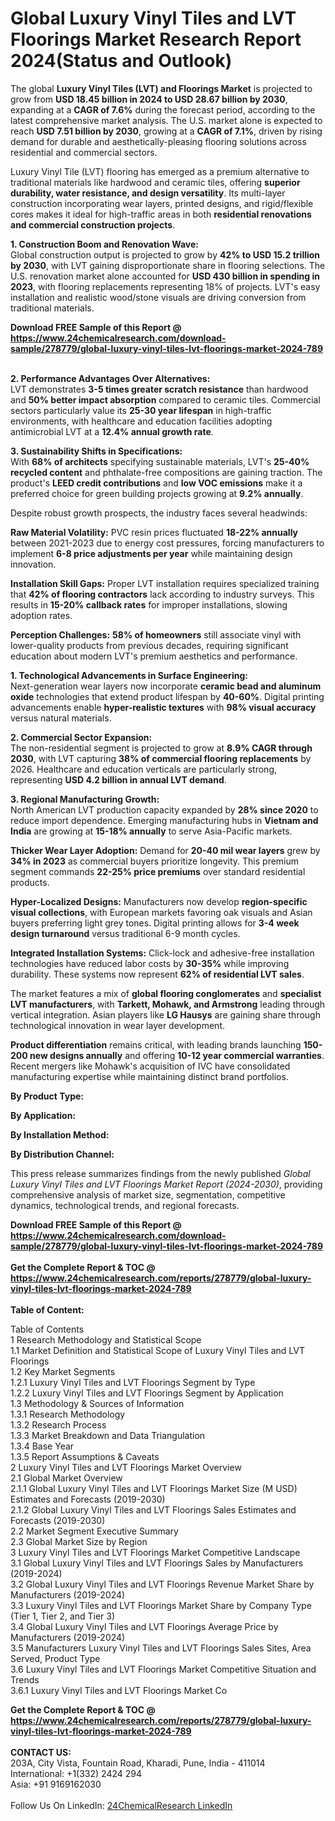 <h1>Global Luxury Vinyl Tiles and LVT Floorings Market Research Report 2024(Status and Outlook)</h1><p>The global <strong>Luxury Vinyl Tiles (LVT) and Floorings Market</strong> is projected to grow from <strong>USD 18.45 billion in 2024 to USD 28.67 billion by 2030</strong>, expanding at a <strong>CAGR of 7.6%</strong> during the forecast period, according to the latest comprehensive market analysis. The U.S. market alone is expected to reach <strong>USD 7.51 billion by 2030</strong>, growing at a <strong>CAGR of 7.1%</strong>, driven by rising demand for durable and aesthetically-pleasing flooring solutions across residential and commercial sectors.</p><p>Luxury Vinyl Tile (LVT) flooring has emerged as a premium alternative to traditional materials like hardwood and ceramic tiles, offering <strong>superior durability, water resistance, and design versatility</strong>. Its multi-layer construction incorporating wear layers, printed designs, and rigid/flexible cores makes it ideal for high-traffic areas in both <strong>residential renovations and commercial construction projects</strong>.</p><p><strong>1. Construction Boom and Renovation Wave:</strong><br>
Global construction output is projected to grow by <strong>42% to USD 15.2 trillion by 2030</strong>, with LVT gaining disproportionate share in flooring selections. The U.S. renovation market alone accounted for <strong>USD 430 billion in spending in 2023</strong>, with flooring replacements representing 18% of projects. LVT's easy installation and realistic wood/stone visuals are driving conversion from traditional materials.</p><div><b>Download FREE Sample of this Report @ 
            <a href="https://www.24chemicalresearch.com/download-sample/278779/global-luxury-vinyl-tiles-lvt-floorings-market-2024-789">
            https://www.24chemicalresearch.com/download-sample/278779/global-luxury-vinyl-tiles-lvt-floorings-market-2024-789</a></b></div><br><p><strong>2. Performance Advantages Over Alternatives:</strong><br>
LVT demonstrates <strong>3-5 times greater scratch resistance</strong> than hardwood and <strong>50% better impact absorption</strong> compared to ceramic tiles. Commercial sectors particularly value its <strong>25-30 year lifespan</strong> in high-traffic environments, with healthcare and education facilities adopting antimicrobial LVT at a <strong>12.4% annual growth rate</strong>.</p><p><strong>3. Sustainability Shifts in Specifications:</strong><br>
With <strong>68% of architects</strong> specifying sustainable materials, LVT's <strong>25-40% recycled content</strong> and phthalate-free compositions are gaining traction. The product's <strong>LEED credit contributions</strong> and <strong>low VOC emissions</strong> make it a preferred choice for green building projects growing at <strong>9.2% annually</strong>.</p><p>Despite robust growth prospects, the industry faces several headwinds:</p><p><strong>Raw Material Volatility:</strong> PVC resin prices fluctuated <strong>18-22% annually</strong> between 2021-2023 due to energy cost pressures, forcing manufacturers to implement <strong>6-8 price adjustments per year</strong> while maintaining design innovation.</p><p><strong>Installation Skill Gaps:</strong> Proper LVT installation requires specialized training that <strong>42% of flooring contractors</strong> lack according to industry surveys. This results in <strong>15-20% callback rates</strong> for improper installations, slowing adoption rates.</p><p><strong>Perception Challenges:</strong> <strong>58% of homeowners</strong> still associate vinyl with lower-quality products from previous decades, requiring significant education about modern LVT's premium aesthetics and performance.</p><p><strong>1. Technological Advancements in Surface Engineering:</strong><br>
Next-generation wear layers now incorporate <strong>ceramic bead and aluminum oxide</strong> technologies that extend product lifespan by <strong>40-60%</strong>. Digital printing advancements enable <strong>hyper-realistic textures</strong> with <strong>98% visual accuracy</strong> versus natural materials.</p><p><strong>2. Commercial Sector Expansion:</strong><br>
The non-residential segment is projected to grow at <strong>8.9% CAGR through 2030</strong>, with LVT capturing <strong>38% of commercial flooring replacements</strong> by 2026. Healthcare and education verticals are particularly strong, representing <strong>USD 4.2 billion in annual LVT demand</strong>.</p><p><strong>3. Regional Manufacturing Growth:</strong><br>
North American LVT production capacity expanded by <strong>28% since 2020</strong> to reduce import dependence. Emerging manufacturing hubs in <strong>Vietnam and India</strong> are growing at <strong>15-18% annually</strong> to serve Asia-Pacific markets.</p><p><strong>Thicker Wear Layer Adoption:</strong> Demand for <strong>20-40 mil wear layers</strong> grew by <strong>34% in 2023</strong> as commercial buyers prioritize longevity. This premium segment commands <strong>22-25% price premiums</strong> over standard residential products.</p><p><strong>Hyper-Localized Designs:</strong> Manufacturers now develop <strong>region-specific visual collections</strong>, with European markets favoring oak visuals and Asian buyers preferring light grey tones. Digital printing allows for <strong>3-4 week design turnaround</strong> versus traditional 6-9 month cycles.</p><p><strong>Integrated Installation Systems:</strong> Click-lock and adhesive-free installation technologies have reduced labor costs by <strong>30-35%</strong> while improving durability. These systems now represent <strong>62% of residential LVT sales</strong>.</p><p>The market features a mix of <strong>global flooring conglomerates</strong> and <strong>specialist LVT manufacturers</strong>, with <strong>Tarkett, Mohawk, and Armstrong</strong> leading through vertical integration. Asian players like <strong>LG Hausys</strong> are gaining share through technological innovation in wear layer development.</p><p><strong>Product differentiation</strong> remains critical, with leading brands launching <strong>150-200 new designs annually</strong> and offering <strong>10-12 year commercial warranties</strong>. Recent mergers like Mohawk's acquisition of IVC have consolidated manufacturing expertise while maintaining distinct brand portfolios.</p><p><strong>By Product Type:</strong></p><p><strong>By Application:</strong></p><p><strong>By Installation Method:</strong></p><p><strong>By Distribution Channel:</strong></p><p>This press release summarizes findings from the newly published <em>Global Luxury Vinyl Tiles and LVT Floorings Market Report (2024-2030)</em>, providing comprehensive analysis of market size, segmentation, competitive dynamics, technological trends, and regional forecasts.</p><div><b>Download FREE Sample of this Report @ 
            <a href="https://www.24chemicalresearch.com/download-sample/278779/global-luxury-vinyl-tiles-lvt-floorings-market-2024-789">
            https://www.24chemicalresearch.com/download-sample/278779/global-luxury-vinyl-tiles-lvt-floorings-market-2024-789</a></b></div><br><div><b>Get the Complete Report & TOC @ 
            <a href="https://www.24chemicalresearch.com/reports/278779/global-luxury-vinyl-tiles-lvt-floorings-market-2024-789">
            https://www.24chemicalresearch.com/reports/278779/global-luxury-vinyl-tiles-lvt-floorings-market-2024-789</a></b></div><br>
            <b>Table of Content:</b><p>Table of Contents<br />
1 Research Methodology and Statistical Scope<br />
1.1 Market Definition and Statistical Scope of Luxury Vinyl Tiles and LVT Floorings<br />
1.2 Key Market Segments<br />
1.2.1 Luxury Vinyl Tiles and LVT Floorings Segment by Type<br />
1.2.2 Luxury Vinyl Tiles and LVT Floorings Segment by Application<br />
1.3 Methodology & Sources of Information<br />
1.3.1 Research Methodology<br />
1.3.2 Research Process<br />
1.3.3 Market Breakdown and Data Triangulation<br />
1.3.4 Base Year<br />
1.3.5 Report Assumptions & Caveats<br />
2 Luxury Vinyl Tiles and LVT Floorings Market Overview<br />
2.1 Global Market Overview<br />
2.1.1 Global Luxury Vinyl Tiles and LVT Floorings Market Size (M USD) Estimates and Forecasts (2019-2030)<br />
2.1.2 Global Luxury Vinyl Tiles and LVT Floorings Sales Estimates and Forecasts (2019-2030)<br />
2.2 Market Segment Executive Summary<br />
2.3 Global Market Size by Region<br />
3 Luxury Vinyl Tiles and LVT Floorings Market Competitive Landscape<br />
3.1 Global Luxury Vinyl Tiles and LVT Floorings Sales by Manufacturers (2019-2024)<br />
3.2 Global Luxury Vinyl Tiles and LVT Floorings Revenue Market Share by Manufacturers (2019-2024)<br />
3.3 Luxury Vinyl Tiles and LVT Floorings Market Share by Company Type (Tier 1, Tier 2, and Tier 3)<br />
3.4 Global Luxury Vinyl Tiles and LVT Floorings Average Price by Manufacturers (2019-2024)<br />
3.5 Manufacturers Luxury Vinyl Tiles and LVT Floorings Sales Sites, Area Served, Product Type<br />
3.6 Luxury Vinyl Tiles and LVT Floorings Market Competitive Situation and Trends<br />
3.6.1 Luxury Vinyl Tiles and LVT Floorings Market Co</p><div><b>Get the Complete Report & TOC @ 
            <a href="https://www.24chemicalresearch.com/reports/278779/global-luxury-vinyl-tiles-lvt-floorings-market-2024-789">
            https://www.24chemicalresearch.com/reports/278779/global-luxury-vinyl-tiles-lvt-floorings-market-2024-789</a></b></div><br><b>CONTACT US:</b><br>
            203A, City Vista, Fountain Road, Kharadi, Pune, India - 411014<br>
            International: +1(332) 2424 294<br>
            Asia: +91 9169162030 <br><br>
            Follow Us On LinkedIn: <a href="https://www.linkedin.com/company/24chemicalresearch/">24ChemicalResearch LinkedIn</a>